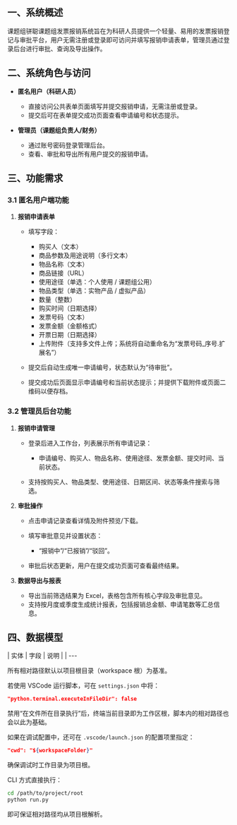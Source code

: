 ## 一、系统概述

课题组骈聪课题组发票报销系统旨在为科研人员提供一个轻量、易用的发票报销登记与审批平台，用户无需注册或登录即可访问并填写报销申请表单，管理员通过登录后台进行审批、查询及导出操作。

## 二、系统角色与访问

* **匿名用户（科研人员）**

  * 直接访问公共表单页面填写并提交报销申请，无需注册或登录。
  * 提交后可在表单提交成功页面查看申请编号和状态提示。

* **管理员（课题组负责人/财务）**

  * 通过账号密码登录管理后台。
  * 查看、审批和导出所有用户提交的报销申请。

## 三、功能需求

### 3.1 匿名用户端功能

1. **报销申请表单**

   * 填写字段：

     * 购买人（文本）
     * 商品参数及用途说明（多行文本）
     * 物品名称（文本）
     * 商品链接（URL）
     * 使用途径（单选：个人使用 / 课题组公用）
     * 物品类型（单选：实物产品 / 虚拟产品）
     * 数量（整数）
     * 购买时间（日期选择）
     * 发票号码（文本）
     * 发票金额（金额格式）
     * 开票日期（日期选择）
     * 上传附件（支持多文件上传；系统将自动重命名为“发票号码\_序号.扩展名”）
   * 提交后自动生成唯一申请编号，状态默认为“待审批”。
   * 提交成功后页面显示申请编号和当前状态提示；并提供下载附件或页面二维码以便存档。

### 3.2 管理员后台功能

1. **报销申请管理**

   * 登录后进入工作台，列表展示所有申请记录：

     * 申请编号、购买人、物品名称、使用途径、发票金额、提交时间、当前状态。
   * 支持按购买人、物品类型、使用途径、日期区间、状态等条件搜索与筛选。

2. **审批操作**

   * 点击申请记录查看详情及附件预览/下载。
   * 填写审批意见并设置状态：

     * “报销中”/“已报销”/“驳回”。
   * 审批后状态更新，用户在提交成功页面可查看最终结果。

3. **数据导出与报表**

   * 导出当前筛选结果为 Excel，表格包含所有核心字段及审批意见。
   * 支持按月度或季度生成统计报表，包括报销总金额、申请笔数等汇总信息。

## 四、数据模型

\| 实体   | 字段                                                                           | 说明        |
\| ---

所有相对路径默认以项目根目录（workspace 根）为基准。

若使用 VSCode 运行脚本，可在 `settings.json` 中将：

```json
"python.terminal.executeInFileDir": false
```

禁用“在文件所在目录执行”后，终端当前目录即为工作区根，脚本内的相对路径也会以此为基础。

如果在调试配置中，还可在 `.vscode/launch.json` 的配置项里指定：

```json
"cwd": "${workspaceFolder}"
```

确保调试时工作目录为项目根。

CLI 方式直接执行：

```bash
cd /path/to/project/root
python run.py
```

即可保证相对路径均从项目根解析。
